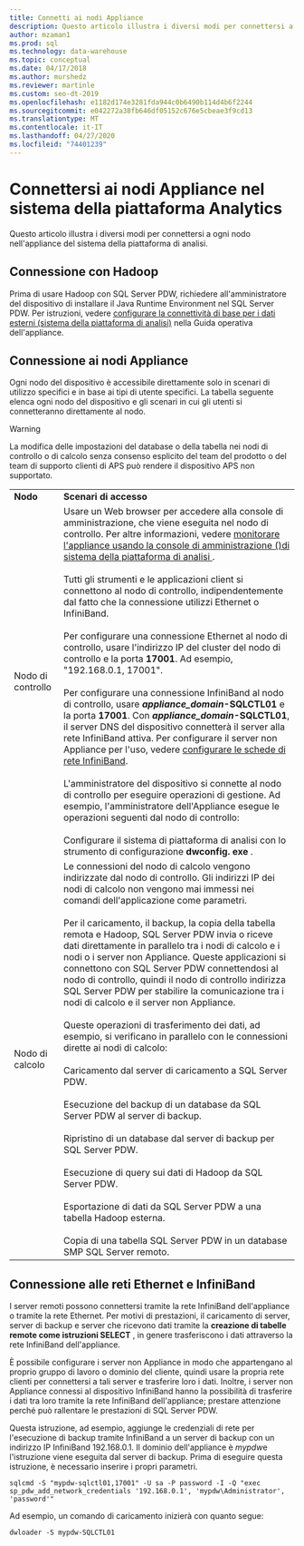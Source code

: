 ```yaml
---
title: Connetti ai nodi Appliance
description: Questo articolo illustra i diversi modi per connettersi a ogni nodo nell'appliance del sistema della piattaforma di analisi.
author: mzaman1
ms.prod: sql
ms.technology: data-warehouse
ms.topic: conceptual
ms.date: 04/17/2018
ms.author: murshedz
ms.reviewer: martinle
ms.custom: seo-dt-2019
ms.openlocfilehash: e1182d174e3281fda944c0b6490b114d4b6f2244
ms.sourcegitcommit: e042272a38fb646df05152c676e5cbeae3f9cd13
ms.translationtype: MT
ms.contentlocale: it-IT
ms.lasthandoff: 04/27/2020
ms.locfileid: "74401239"
---
```

# <a name="connect-to-appliance-nodes-in-analytics-platform-system"></a>Connettersi ai nodi Appliance nel sistema della piattaforma Analytics
Questo articolo illustra i diversi modi per connettersi a ogni nodo nell'appliance del sistema della piattaforma di analisi.  
  
## <a name="connecting-with-hadoop"></a>Connessione con Hadoop  
Prima di usare Hadoop con SQL Server PDW, richiedere all'amministratore del dispositivo di installare il Java Runtime Environment nel SQL Server PDW. Per istruzioni, vedere [configurare la connettività di base per i dati esterni &#40;sistema della piattaforma di analisi&#41;](configure-polybase-connectivity-to-external-data.md) nella Guida operativa dell'appliance.  
  
## <a name="connecting-to-appliance-nodes"></a><a name="ConnectingToIndividualNodes"></a>Connessione ai nodi Appliance  
Ogni nodo del dispositivo è accessibile direttamente solo in scenari di utilizzo specifici e in base ai tipi di utente specifici. La tabella seguente elenca ogni nodo del dispositivo e gli scenari in cui gli utenti si connetteranno direttamente al nodo.  
  
<!-- MISSING LINKS For information on the purpose of each node, see [Understanding SQL Server PDW &#40;SQL Server PDW&#41;](../sqlpdw/understanding-sql-server-pdw-sql-server-pdw.md).  -->  

> [!WARNING]  
> La modifica delle impostazioni del database o della tabella nei nodi di controllo o di calcolo senza consenso esplicito del team del prodotto o del team di supporto clienti di APS può rendere il dispositivo APS non supportato.
  
|||  
|-|-|  
|**Nodo**|**Scenari di accesso**|  
|Nodo di controllo|Usare un Web browser per accedere alla console di amministrazione, che viene eseguita nel nodo di controllo. Per altre informazioni, vedere [monitorare l'appliance usando la console di amministrazione &#40;&#41;di sistema della piattaforma di analisi ](monitor-the-appliance-by-using-the-admin-console.md).<br /><br />Tutti gli strumenti e le applicazioni client si connettono al nodo di controllo, indipendentemente dal fatto che la connessione utilizzi Ethernet o InfiniBand.<br /><br />Per configurare una connessione Ethernet al nodo di controllo, usare l'indirizzo IP del cluster del nodo di controllo e la porta **17001**. Ad esempio, "192.168.0.1, 17001".<br /><br />Per configurare una connessione InfiniBand al nodo di controllo, usare <strong> *appliance_domain*-SQLCTL01</strong> e la porta **17001**. Con <strong> *appliance_domain*-SQLCTL01</strong>, il server DNS del dispositivo connetterà il server alla rete InfiniBand attiva. Per configurare il server non Appliance per l'uso, vedere [configurare le schede di rete InfiniBand](configure-infiniband-network-adapters.md).<br /><br />L'amministratore del dispositivo si connette al nodo di controllo per eseguire operazioni di gestione. Ad esempio, l'amministratore dell'Appliance esegue le operazioni seguenti dal nodo di controllo:<br /><br />Configurare il sistema di piattaforma di analisi con lo strumento di configurazione **dwconfig. exe** .|  
|Nodo di calcolo|Le connessioni del nodo di calcolo vengono indirizzate dal nodo di controllo. Gli indirizzi IP dei nodi di calcolo non vengono mai immessi nei comandi dell'applicazione come parametri.<br /><br />Per il caricamento, il backup, la copia della tabella remota e Hadoop, SQL Server PDW invia o riceve dati direttamente in parallelo tra i nodi di calcolo e i nodi o i server non Appliance. Queste applicazioni si connettono con SQL Server PDW connettendosi al nodo di controllo, quindi il nodo di controllo indirizza SQL Server PDW per stabilire la comunicazione tra i nodi di calcolo e il server non Appliance.<br /><br />Queste operazioni di trasferimento dei dati, ad esempio, si verificano in parallelo con le connessioni dirette ai nodi di calcolo:<br /><br />Caricamento dal server di caricamento a SQL Server PDW.<br /><br />Esecuzione del backup di un database da SQL Server PDW al server di backup.<br /><br />Ripristino di un database dal server di backup per SQL Server PDW.<br /><br />Esecuzione di query sui dati di Hadoop da SQL Server PDW.<br /><br />Esportazione di dati da SQL Server PDW a una tabella Hadoop esterna.<br /><br />Copia di una tabella SQL Server PDW in un database SMP SQL Server remoto.|  
  
## <a name="connecting-to-the-ethernet-and-infiniband-networks"></a>Connessione alle reti Ethernet e InfiniBand  
I server remoti possono connettersi tramite la rete InfiniBand dell'appliance o tramite la rete Ethernet. Per motivi di prestazioni, il caricamento di server, server di backup e server che ricevono dati tramite la **creazione di tabelle remote come istruzioni SELECT** , in genere trasferiscono i dati attraverso la rete InfiniBand dell'appliance.  
  
È possibile configurare i server non Appliance in modo che appartengano al proprio gruppo di lavoro o dominio del cliente, quindi usare la propria rete clienti per connettersi a tali server e trasferire loro i dati. Inoltre, i server non Appliance connessi al dispositivo InfiniBand hanno la possibilità di trasferire i dati tra loro tramite la rete InfiniBand dell'appliance; prestare attenzione perché può rallentare le prestazioni di SQL Server PDW.  
  
Questa istruzione, ad esempio, aggiunge le credenziali di rete per l'esecuzione di backup tramite InfiniBand a un server di backup con un indirizzo IP InfiniBand 192.168.0.1. Il dominio dell'appliance è *mypdw*e l'istruzione viene eseguita dal server di backup. Prima di eseguire questa istruzione, è necessario inserire i propri parametri.  
  
```  
sqlcmd -S "mypdw-sqlctl01,17001" -U sa -P password -I -Q "exec sp_pdw_add_network_credentials '192.168.0.1', 'mypdw\Administrator', 'password'"  
```  
  
Ad esempio, un comando di caricamento inizierà con quanto segue:  
  
```  
dwloader -S mypdw-SQLCTL01  
```  
  
<!-- MISSING LINKS ## See Also  
[Configure an External Windows System To Receive Remote Table Copies Using InfiniBand &#40;SQL Server PDW&#41;](../sqlpdw/configure-an-external-windows-system-to-receive-remote-table-copies-using-infiniband-sql-server-pdw.md)  
[Common Metadata Query Examples &#40;SQL Server PDW&#41;](../sqlpdw/common-metadata-query-examples-sql-server-pdw.md)  -->  
  

